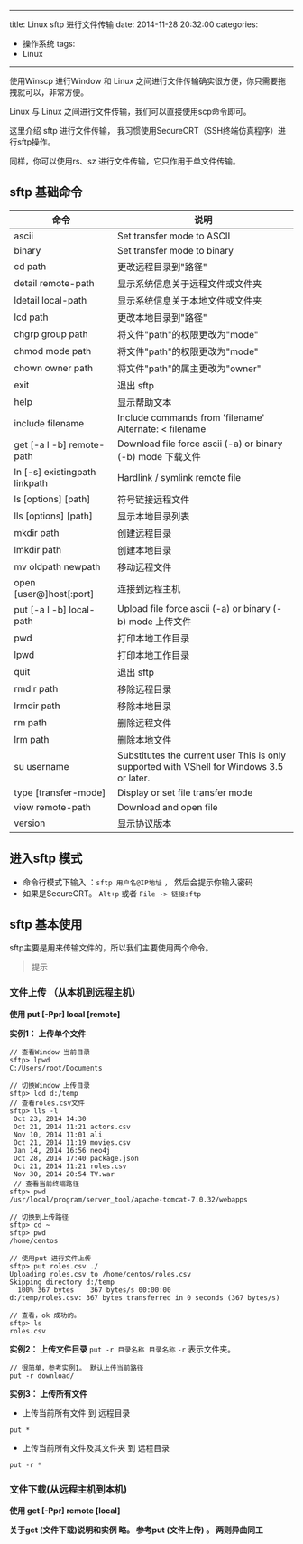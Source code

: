﻿----
title: Linux sftp 进行文件传输
date: 2014-11-28 20:32:00
categories: 
- 操作系统
tags:
- Linux
----

使用Winscp 进行Window 和 Linux 之间进行文件传输确实很方便，你只需要拖拽就可以，非常方便。

Linux 与 Linux 之间进行文件传输，我们可以直接使用scp命令即可。

这里介绍 sftp 进行文件传输， 我习惯使用SecureCRT（SSH终端仿真程序）进行sftp操作。

同样，你可以使用rs、sz 进行文件传输，它只作用于单文件传输。



## sftp 基础命令

命令 | 说明
--- | ---
ascii                          | Set transfer mode to ASCII
binary                         | Set transfer mode to binary
cd path                        |更改远程目录到"路径"
detail remote-path             |  显示系统信息关于远程文件或文件夹
ldetail local-path             |显示系统信息关于本地文件或文件夹
lcd path                       |更改本地目录到"路径" 
chgrp group path               | 将文件"path"的权限更改为"mode" 
chmod mode path                | 将文件"path"的权限更改为"mode" 
chown owner path               | 将文件"path"的属主更改为"owner" 
exit                           | 退出 sftp 
help                           | 显示帮助文本
include filename               | Include commands from 'filename' Alternate: < filename
get [-a l -b] remote-path      | Download file force ascii (-a) or binary (-b) mode 下载文件
ln [-s] existingpath linkpath  | Hardlink / symlink remote file
ls [options] [path]            |符号链接远程文件 
lls [options] [path]           |显示本地目录列表 
mkdir path                     |创建远程目录 
lmkdir path                    |创建本地目录
mv oldpath newpath             |移动远程文件
open [user@]host[:port]        | 连接到远程主机
put [-a l -b] local-path       | Upload file force ascii (-a) or binary (-b) mode 上传文件
pwd                            | 打印本地工作目录
lpwd                           | 打印本地工作目录
quit                           | 退出 sftp
rmdir path                     |移除远程目录
lrmdir path                    |移除本地目录 
rm path                        | 删除远程文件
lrm path                       |删除本地文件
su username                    | Substitutes the current user This is only supported with VShell for Windows 3.5 or later.
type [transfer-mode]           | Display or set file transfer mode
view remote-path               | Download and open file
version                        |显示协议版本

## 进入sftp 模式
* 命令行模式下输入 ：`sftp 用户名@IP地址` ， 然后会提示你输入密码
* 如果是SecureCRT。 `Alt+p` 或者 `File -> 链接sftp`

## sftp 基本使用
sftp主要是用来传输文件的，所以我们主要使用两个命令。
> 提示 
### 文件上传 （从本机到远程主机）

**使用 put [-Ppr] local [remote]**

**实例1： 上传单个文件**
```
// 查看Window 当前目录
sftp> lpwd
C:/Users/root/Documents

// 切换Window 上传目录
sftp> lcd d:/temp 
// 查看roles.csv文件
sftp> lls -l
 Oct 23, 2014 14:30 
 Oct 21, 2014 11:21 actors.csv
 Nov 10, 2014 11:01 ali
 Oct 21, 2014 11:19 movies.csv
 Jan 14, 2014 16:56 neo4j
 Oct 28, 2014 17:40 package.json
 Oct 21, 2014 11:21 roles.csv
 Nov 30, 2014 20:54 TV.war
 // 查看当前终端路径
sftp> pwd                
/usr/local/program/server_tool/apache-tomcat-7.0.32/webapps

// 切换到上传路径
sftp> cd ~
sftp> pwd
/home/centos

// 使用put 进行文件上传
sftp> put roles.csv ./
Uploading roles.csv to /home/centos/roles.csv
Skipping directory d:/temp
  100% 367 bytes    367 bytes/s 00:00:00     
d:/temp/roles.csv: 367 bytes transferred in 0 seconds (367 bytes/s)

// 查看，ok 成功的。
sftp> ls
roles.csv
```
**实例2： 上传文件目录**
`put -r 目录名称 目录名称` `-r` 表示文件夹。
```
// 很简单，参考实例1。 默认上传当前路径
put -r download/

```

**实例3： 上传所有文件**
* 上传当前所有文件 到 远程目录
```
put * 
```
* 上传当前所有文件及其文件夹 到 远程目录
```
put -r *
```
### 文件下载(从远程主机到本机)

**使用 get [-Ppr] remote [local]**


**关于get (文件下载)说明和实例 略。   参考put (文件上传) 。 两则异曲同工**
